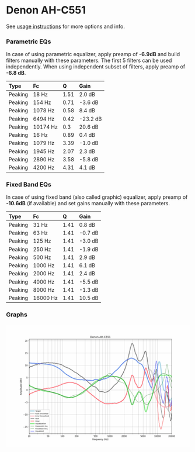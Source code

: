 # Denon AH-C551
See [usage instructions](https://github.com/jaakkopasanen/AutoEq#usage) for more options and info.

### Parametric EQs
In case of using parametric equalizer, apply preamp of **-6.9dB** and build filters manually
with these parameters. The first 5 filters can be used independently.
When using independent subset of filters, apply preamp of **-6.8 dB**.

| Type    | Fc       |    Q | Gain     |
|:--------|:---------|:-----|:---------|
| Peaking | 18 Hz    | 1.51 | 2.0 dB   |
| Peaking | 154 Hz   | 0.71 | -3.6 dB  |
| Peaking | 1078 Hz  | 0.58 | 8.4 dB   |
| Peaking | 6494 Hz  | 0.42 | -23.2 dB |
| Peaking | 10174 Hz | 0.3  | 20.6 dB  |
| Peaking | 16 Hz    | 0.89 | 0.4 dB   |
| Peaking | 1079 Hz  | 3.39 | -1.0 dB  |
| Peaking | 1945 Hz  | 2.07 | 2.3 dB   |
| Peaking | 2890 Hz  | 3.58 | -5.8 dB  |
| Peaking | 4200 Hz  | 4.31 | 4.1 dB   |

### Fixed Band EQs
In case of using fixed band (also called graphic) equalizer, apply preamp of **-10.6dB**
(if available) and set gains manually with these parameters.

| Type    | Fc       |    Q | Gain    |
|:--------|:---------|:-----|:--------|
| Peaking | 31 Hz    | 1.41 | 0.8 dB  |
| Peaking | 63 Hz    | 1.41 | -0.7 dB |
| Peaking | 125 Hz   | 1.41 | -3.0 dB |
| Peaking | 250 Hz   | 1.41 | -1.9 dB |
| Peaking | 500 Hz   | 1.41 | 2.9 dB  |
| Peaking | 1000 Hz  | 1.41 | 6.1 dB  |
| Peaking | 2000 Hz  | 1.41 | 2.4 dB  |
| Peaking | 4000 Hz  | 1.41 | -5.5 dB |
| Peaking | 8000 Hz  | 1.41 | -1.3 dB |
| Peaking | 16000 Hz | 1.41 | 10.5 dB |

### Graphs
![](./Denon%20AH-C551.png)